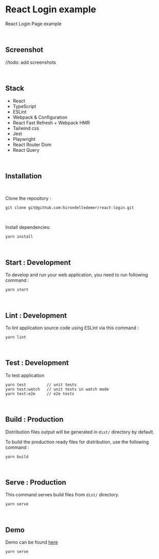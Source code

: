 # React Login example

React Login Page example

<br>

## Screenshot

//todo: add screenshots

<!-- <img src="assets/images/screenshot.png" /> -->

<br>

## Stack

- React
- TypeScript
- ESLint
- Webpack & Configuration
- React Fast Refresh + Webpack HMR
- Tailwind css
- Jest
- Playwright
- React Router Dom
- React Query

<br />

## Installation

<br>

Clone the repository :

```
git clone git@github.com:hirondelledemer/react-login.git

```

<br>

Install dependencies:

```
yarn install

```

<br />

## Start : Development

To develop and run your web application, you need to run following command :

```
yarn start
```

<br />

## Lint : Development

To lint application source code using ESLint via this command :

```
yarn lint
```

<br />

## Test : Development

To test application

```
yarn test         // unit tests
yarn test:watch   // unit tests in watch mode
yarn test:e2e     // e2e tests
```

<br />

## Build : Production

Distribution files output will be generated in `dist/` directory by default.

To build the production ready files for distribution, use the following command :

```
yarn build
```

<br />

## Serve : Production

This command serves build files from `dist/` directory.

```
yarn serve
```

<br />

## Demo

Demo can be found [here](https://react-login-seven-virid.vercel.app/)

```
yarn serve
```

<br />
